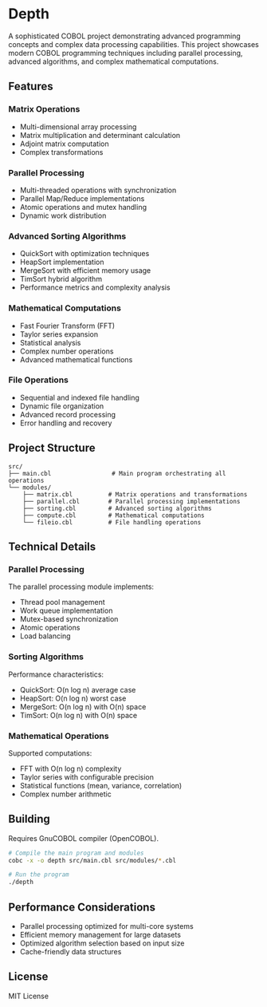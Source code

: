 # Depth

A sophisticated COBOL project demonstrating advanced programming concepts and complex data processing capabilities. This project showcases modern COBOL programming techniques including parallel processing, advanced algorithms, and complex mathematical computations.

## Features

### Matrix Operations
- Multi-dimensional array processing
- Matrix multiplication and determinant calculation
- Adjoint matrix computation
- Complex transformations

### Parallel Processing
- Multi-threaded operations with synchronization
- Parallel Map/Reduce implementations
- Atomic operations and mutex handling
- Dynamic work distribution

### Advanced Sorting Algorithms
- QuickSort with optimization techniques
- HeapSort implementation
- MergeSort with efficient memory usage
- TimSort hybrid algorithm
- Performance metrics and complexity analysis

### Mathematical Computations
- Fast Fourier Transform (FFT)
- Taylor series expansion
- Statistical analysis
- Complex number operations
- Advanced mathematical functions

### File Operations
- Sequential and indexed file handling
- Dynamic file organization
- Advanced record processing
- Error handling and recovery

## Project Structure

```
src/
├── main.cbl                 # Main program orchestrating all operations
└── modules/
    ├── matrix.cbl          # Matrix operations and transformations
    ├── parallel.cbl        # Parallel processing implementations
    ├── sorting.cbl         # Advanced sorting algorithms
    ├── compute.cbl         # Mathematical computations
    └── fileio.cbl          # File handling operations
```

## Technical Details

### Parallel Processing
The parallel processing module implements:
- Thread pool management
- Work queue implementation
- Mutex-based synchronization
- Atomic operations
- Load balancing

### Sorting Algorithms
Performance characteristics:
- QuickSort: O(n log n) average case
- HeapSort: O(n log n) worst case
- MergeSort: O(n log n) with O(n) space
- TimSort: O(n log n) with O(n) space

### Mathematical Operations
Supported computations:
- FFT with O(n log n) complexity
- Taylor series with configurable precision
- Statistical functions (mean, variance, correlation)
- Complex number arithmetic

## Building

Requires GnuCOBOL compiler (OpenCOBOL).

```bash
# Compile the main program and modules
cobc -x -o depth src/main.cbl src/modules/*.cbl

# Run the program
./depth
```

## Performance Considerations

- Parallel processing optimized for multi-core systems
- Efficient memory management for large datasets
- Optimized algorithm selection based on input size
- Cache-friendly data structures

## License

MIT License